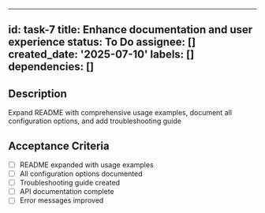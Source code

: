 ______________________________________________________________________

## id: task-7 title: Enhance documentation and user experience status: To Do assignee: [] created_date: '2025-07-10' labels: [] dependencies: []

## Description

Expand README with comprehensive usage examples, document all configuration options, and add troubleshooting guide

## Acceptance Criteria

- [ ] README expanded with usage examples
- [ ] All configuration options documented
- [ ] Troubleshooting guide created
- [ ] API documentation complete
- [ ] Error messages improved
